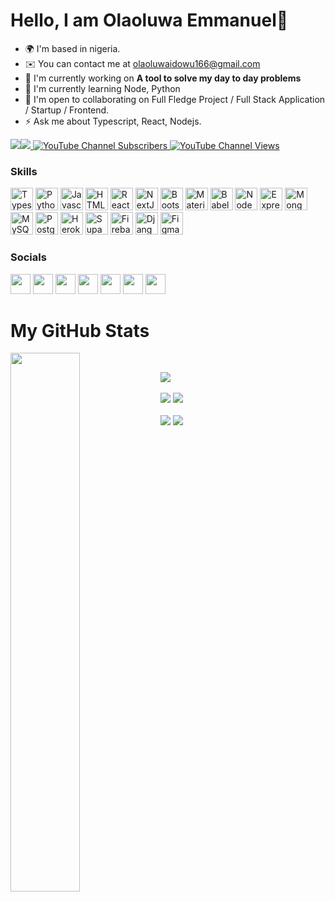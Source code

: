 # Hello, I am Olaoluwa Emmanuel👋

* 🌍  I'm based in nigeria.
* ✉️  You can contact me at [olaoluwaidowu166@gmail.com](mailto:olaoluwaidowu166@gmail.com)
* 🚀  I'm currently working on **A tool to solve my day to day problems**
* 🧠  I'm currently learning Node, Python
* 🤝  I'm open to collaborating on Full Fledge Project / Full Stack Application / Startup / Frontend.
* ⚡  Ask me about Typescript, React, Nodejs.

<a href="https://twitter.com/iam_OEmmanuel" target="_blank" rel="noreferrer"><img
src="https://img.shields.io/twitter/follow/iam_OEmmanuel?logo=twitter&style=for-the-badge&color=f97316&labelColor=000000"
/></a><a href="https://www.github.com/Emmanuel0846" target="_blank" rel="noreferrer"><img
src="https://img.shields.io/github/followers/Emmanuel0846?logo=github&style=for-the-badge&color=f97316&labelColor=000000" /></a><a href="https://www.youtube.com/channel/UCVbi0DoX-aV-nEUs1kCgYQQ">
  <img alt="YouTube Channel Subscribers" src="https://img.shields.io/youtube/channel/subscribers/UCVbi0DoX-aV-nEUs1kCgYQQ?color=red&logo=youtube&style=for-the-badge&labelColor=ce4630">
</a>
<a href="https://www.youtube.com/channel/UCVbi0DoX-aV-nEUs1kCgYQQ">
  <img alt="YouTube Channel Views" src="https://img.shields.io/youtube/channel/views/UCVbi0DoX-aV-nEUs1kCgYQQ?color=blue&label=View%20count&logo=youtube&style=for-the-badge&labelColor=0b689d">
</a>

### Skills

<p align="left">
<a href="https://www.typescriptlang.org/" target="_blank" rel="noreferrer"><img src="https://raw.githubusercontent.com/danielcranney/readme-generator/main/public/icons/skills/typescript-colored.svg" width="36" height="36" alt="Typescript" /></a>
<a href="https://www.python.org/" target="_blank" rel="noreferrer"><img src="https://raw.githubusercontent.com/danielcranney/readme-generator/main/public/icons/skills/python-colored.svg" width="36" height="36" alt="Python" /></a>
<a href="https://developer.mozilla.org/en-US/docs/Web/JavaScript" target="_blank" rel="noreferrer"><img src="https://raw.githubusercontent.com/danielcranney/readme-generator/main/public/icons/skills/javascript-colored.svg" width="36" height="36" alt="Javascript" /></a>
<a href="https://developer.mozilla.org/en-US/docs/Glossary/HTML5" target="_blank" rel="noreferrer"><img src="https://raw.githubusercontent.com/danielcranney/readme-generator/main/public/icons/skills/html5-colored.svg" width="36" height="36" alt="HTML5" /></a>
<a href="https://reactjs.org/" target="_blank" rel="noreferrer"><img src="https://raw.githubusercontent.com/danielcranney/readme-generator/main/public/icons/skills/react-colored.svg" width="36" height="36" alt="React" /></a>
<a href="https://nextjs.org/docs" target="_blank" rel="noreferrer"><img src="https://raw.githubusercontent.com/danielcranney/readme-generator/main/public/icons/skills/nextjs-colored-dark.svg" width="36" height="36" alt="NextJs" /></a>
<a href="https://getbootstrap.com/" target="_blank" rel="noreferrer"><img src="https://raw.githubusercontent.com/danielcranney/readme-generator/main/public/icons/skills/bootstrap-colored.svg" width="36" height="36" alt="Bootstrap" /></a>
<a href="https://mui.com/" target="_blank" rel="noreferrer"><img src="https://raw.githubusercontent.com/danielcranney/readme-generator/main/public/icons/skills/materialui-colored.svg" width="36" height="36" alt="Material UI" /></a>
<a href="https://babeljs.io/" target="_blank" rel="noreferrer"><img src="https://raw.githubusercontent.com/danielcranney/readme-generator/main/public/icons/skills/babel-colored-dark.svg" width="36" height="36" alt="Babel" /></a>
<a href="https://nodejs.org/en/" target="_blank" rel="noreferrer"><img src="https://raw.githubusercontent.com/danielcranney/readme-generator/main/public/icons/skills/nodejs-colored.svg" width="36" height="36" alt="NodeJS" /></a>
<a href="https://expressjs.com/" target="_blank" rel="noreferrer"><img src="https://raw.githubusercontent.com/danielcranney/readme-generator/main/public/icons/skills/express-colored-dark.svg" width="36" height="36" alt="Express" /></a>
<a href="https://www.mongodb.com/" target="_blank" rel="noreferrer"><img src="https://raw.githubusercontent.com/danielcranney/readme-generator/main/public/icons/skills/mongodb-colored.svg" width="36" height="36" alt="MongoDB" /></a>
<a href="https://www.mysql.com/" target="_blank" rel="noreferrer"><img src="https://raw.githubusercontent.com/danielcranney/readme-generator/main/public/icons/skills/mysql-colored.svg" width="36" height="36" alt="MySQL" /></a>
<a href="https://www.postgresql.org/" target="_blank" rel="noreferrer"><img src="https://raw.githubusercontent.com/danielcranney/readme-generator/main/public/icons/skills/postgresql-colored.svg" width="36" height="36" alt="PostgreSQL" /></a>
<a href="https://www.heroku.com/" target="_blank" rel="noreferrer"><img src="https://raw.githubusercontent.com/danielcranney/readme-generator/main/public/icons/skills/heroku-colored.svg" width="36" height="36" alt="Heroku" /></a>
<a href="https://supabase.io/" target="_blank" rel="noreferrer"><img src="https://raw.githubusercontent.com/danielcranney/readme-generator/main/public/icons/skills/supabase-colored.svg" width="36" height="36" alt="Supabase" /></a>
<a href="https://firebase.google.com/" target="_blank" rel="noreferrer"><img src="https://raw.githubusercontent.com/danielcranney/readme-generator/main/public/icons/skills/firebase-colored.svg" width="36" height="36" alt="Firebase" /></a>
<a href="https://www.djangoproject.com/" target="_blank" rel="noreferrer"><img src="https://raw.githubusercontent.com/danielcranney/readme-generator/main/public/icons/skills/django-colored-dark.svg" width="36" height="36" alt="Django" /></a>
<a href="https://www.figma.com/" target="_blank" rel="noreferrer"><img src="https://raw.githubusercontent.com/danielcranney/readme-generator/main/public/icons/skills/figma-colored.svg" width="36" height="36" alt="Figma" /></a>
</p>


### Socials

<p align="left"> <a href="https://discord.com/users/Emmanuel0846" target="_blank" rel="noreferrer"><img src="https://raw.githubusercontent.com/danielcranney/readme-generator/main/public/icons/socials/discord.svg" width="32" height="32" /></a> <a href="https://web.facebook.com/olaoluwa19" target="_blank" rel="noreferrer"><img src="https://raw.githubusercontent.com/danielcranney/readme-generator/main/public/icons/socials/facebook.svg" width="32" height="32" /></a> <a href="https://www.github.com/Emmanuel0846" target="_blank" rel="noreferrer"><img src="https://raw.githubusercontent.com/danielcranney/readme-generator/main/public/icons/socials/github-dark.svg" width="32" height="32" /></a> <a href="https://www.instagram.com/olaoluwa_emmauel/" target="_blank" rel="noreferrer"><img src="https://raw.githubusercontent.com/danielcranney/readme-generator/main/public/icons/socials/instagram.svg" width="32" height="32" /></a> <a href="https://www.linkedin.com/in/olaoluwa-emmanuel/" target="_blank" rel="noreferrer"><img src="https://raw.githubusercontent.com/danielcranney/readme-generator/main/public/icons/socials/linkedin.svg" width="32" height="32" /></a> <a href="https://twitter.com/iam_OEmmanuel" target="_blank" rel="noreferrer"><img src="https://raw.githubusercontent.com/danielcranney/readme-generator/main/public/icons/socials/twitter.svg" width="32" height="32" /></a> <a href="https://www.youtube.com/@olaoluwaemmanuel3229" target="_blank" rel="noreferrer"><img src="https://raw.githubusercontent.com/danielcranney/readme-generator/main/public/icons/socials/youtube.svg" width="32" height="32" /></a></p>

# My GitHub Stats

<img align="left" width="47%" src="https://github-readme-stats.vercel.app/api?username=Emmanuel0846&show_icons=true&theme=radical">
<br>

![](https://github-profile-summary-cards.vercel.app/api/cards/profile-details?username=Emmanuel0846&theme=dracula)
<br><br>
![](https://github-profile-summary-cards.vercel.app/api/cards/repos-per-language?username=Emmanuel0846&theme=dracula)
![](https://github-profile-summary-cards.vercel.app/api/cards/most-commit-language?username=Emmanuel0846&theme=dracula)
<br><br>
![](https://github-profile-summary-cards.vercel.app/api/cards/stats?username=Emmanuel0846&theme=dracula)
![](https://github-profile-summary-cards.vercel.app/api/cards/productive-time?username=Emmanuel0846&theme=dracula)



